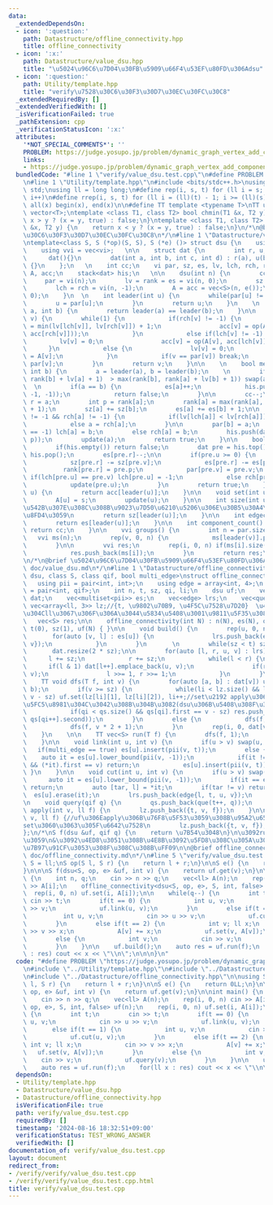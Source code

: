 ```yaml
---
data:
  _extendedDependsOn:
  - icon: ':question:'
    path: Datastructure/offline_connectivity.hpp
    title: offline_connectivity
  - icon: ':x:'
    path: Datastructure/value_dsu.hpp
    title: "\u5024\u96C6\u7D04\u30FB\u5909\u66F4\u53EF\u80FD\u306Adsu"
  - icon: ':question:'
    path: Utility/template.hpp
    title: "verify\u7528\u30C6\u30F3\u30D7\u30EC\u30FC\u30C8"
  _extendedRequiredBy: []
  _extendedVerifiedWith: []
  _isVerificationFailed: true
  _pathExtension: cpp
  _verificationStatusIcon: ':x:'
  attributes:
    '*NOT_SPECIAL_COMMENTS*': ''
    PROBLEM: https://judge.yosupo.jp/problem/dynamic_graph_vertex_add_component_sum
    links:
    - https://judge.yosupo.jp/problem/dynamic_graph_vertex_add_component_sum
  bundledCode: "#line 1 \"verify/value_dsu.test.cpp\"\n#define PROBLEM \"https://judge.yosupo.jp/problem/dynamic_graph_vertex_add_component_sum\"\
    \n#line 1 \"Utility/template.hpp\"\n#include <bits/stdc++.h>\nusing namespace\
    \ std;\nusing ll = long long;\n#define rep(i, s, t) for (ll i = s; i < (ll)(t);\
    \ i++)\n#define rrep(i, s, t) for (ll i = (ll)(t) - 1; i >= (ll)(s); i--)\n#define\
    \ all(x) begin(x), end(x)\n\n#define TT template <typename T>\nTT using vec =\
    \ vector<T>;\ntemplate <class T1, class T2> bool chmin(T1 &x, T2 y) {\n    return\
    \ x > y ? (x = y, true) : false;\n}\ntemplate <class T1, class T2> bool chmax(T1\
    \ &x, T2 y) {\n    return x < y ? (x = y, true) : false;\n}\n/*\n@brief verify\u7528\
    \u30C6\u30F3\u30D7\u30EC\u30FC\u30C8\n*/\n#line 1 \"Datastructure/value_dsu.hpp\"\
    \ntemplate<class S, S (*op)(S, S), S (*e) ()> struct dsu {\n    using vi = vec<int>;\n\
    \    using vvi = vec<vi>;   \n\n    struct dat {\n        int r, u, v, p;\n  \
    \      dat(){}\n        dat(int a, int b, int c, int d) : r(a), u(b), v(c), p(d)\
    \ {}\n    };\n   \n    int cc;\n    vi par, sz, es, lv, lch, rch, rank;\n    vec<S>\
    \ A, acc;\n    stack<dat> his;\n   \n\n    dsu(int n) {\n        cc = n;\n   \
    \     par = vi(n);\n        lv = rank = es = vi(n, 0);\n        sz = vi(n, 1);\n\
    \        lch = rch = vi(n, -1);\n        A = acc = vec<S>(n, e());\n        iota(all(par),\
    \ 0);\n    }\n  \n    int leader(int u) {\n        while(par[u] != u) {\n    \
    \        u = par[u];\n        }\n        return u;\n    }\n    \n    bool same(int\
    \ a, int b) {\n        return leader(a) == leader(b);\n    }\n\n    int update(int\
    \ v) {\n        while(1) {\n            if(rch[v] != -1) {\n                lv[v]\
    \ = min(lv[lch[v]], lv[rch[v]]) + 1;\n                acc[v] = op(A[v], op(acc[lch[v]],\
    \ acc[rch[v]]));\n            }\n            else if(lch[v] != -1) {\n       \
    \         lv[v] = 0;\n                acc[v] = op(A[v], acc[lch[v]]);\n      \
    \      }\n            else {\n                lv[v] = 0;\n                acc[v]\
    \ = A[v];\n            }\n            if(v == par[v]) break;\n            v =\
    \ par[v];\n        }\n        return v;\n    }\n\n    \n    bool merge(int a,\
    \ int b) {\n        a = leader(a), b = leader(b);\n    \n        if(max(rank[a],\
    \ rank[b] + lv[a] + 1)  > max(rank[b], rank[a] + lv[b] + 1)) swap(a, b);\n   \
    \  \n        if(a == b) {\n            es[a]++;\n            his.push(dat(a, -1,\
    \ -1, -1));\n            return false;\n        }\n\n        cc--;\n        int\
    \ r = a;\n        int p = rank[a];\n        rank[a] = max(rank[a], lv[a] + rank[b]\
    \ + 1);\n        sz[a] += sz[b];\n        es[a] += es[b] + 1;\n\n        while(lch[a]\
    \ != -1 && rch[a] != -1) {\n            if(lv[lch[a]] < lv[rch[a]]) a = lch[a];\n\
    \            else a = rch[a];\n        }\n\n        par[b] = a;\n        if(lch[a]\
    \ == -1) lch[a] = b;\n        else rch[a] = b;\n        his.push(dat(r, a, b,\
    \ p));\n        update(a);\n        return true;\n    }\n\n    bool undo () {\n\
    \        if(his.empty()) return false;\n        dat pre = his.top();\n       \
    \ his.pop();\n        es[pre.r]--;\n\n        if(pre.u >= 0) {\n            cc++;\n\
    \            sz[pre.r] -= sz[pre.v];\n            es[pre.r] -= es[pre.v];\n  \
    \          rank[pre.r] = pre.p;\n            par[pre.v] = pre.v;\n           \
    \ if(lch[pre.u] == pre.v) lch[pre.u] = -1;\n            else rch[pre.u] = -1;\n\
    \            update(pre.u);\n        }\n        return true;\n    }\n\n    S get(int\
    \ u) {\n        return acc[leader(u)];\n    }\n\n    void set(int u, S s) {\n\
    \        A[u] = s;\n        update(u);\n    }\n\n    int size(int u) {//u\u304C\
    \u542B\u307E\u308C\u308B\u9023\u7D50\u6210\u5206\u306E\u30B5\u30A4\u30BA\u3092\
    \u8FD4\u3059\n        return sz[leader(u)];\n    }\n\n    int edgecnt(int u) {\n\
    \        return es[leader(u)];\n    }\n\n    int component_count() {\n       \
    \ return cc;\n    }\n\n    vvi groups() {\n        int n = par.size();\n     \
    \   vvi ms(n);\n        rep(v, 0, n) {\n            ms[leader(v)].push_back(v);\n\
    \        }\n\n        vvi res;\n        rep(i, 0, n) if(ms[i].size() > 0) {\n\
    \            res.push_back(ms[i]);\n        }\n        return res;\n    }\n};\n\
    \n/*\n@brief \u5024\u96C6\u7D04\u30FB\u5909\u66F4\u53EF\u80FD\u306Adsu\n@docs\
    \ doc/value_dsu.md\n*/\n#line 1 \"Datastructure/offline_connectivity.hpp\"\ntemplate<class\
    \ dsu, class S, class qif, bool multi_edge>\nstruct offline_connectivity {\n \
    \   using pii = pair<int, int>;\n    using edge = array<int, 4>;\n    using que\
    \ = pair<int, qif>;\n    int n, t, sz, qi, li;\n    dsu uf;\n    vec<vec<pii>>\
    \ dat;\n    vec<multiset<pii>> es;\n    vec<edge> lrs;\n    vec<que> qs;\n   \
    \ vec<array<ll, 3>> lz;//{t, \u9802\u70B9, \u4F5C\u7528\u7D20}  \u4F5C\u7528\u7D20\
    \u304Cll\u3067\u306F\u306A\u3044\u5834\u5408\u3001\u9811\u5F35\u308B\u3002\n \
    \   vec<S> res;\n\n    offline_connectivity(int N) : n(N), es(N), qi(0), li(0),\
    \ t(0), sz(1), uf(N) { }\n\n    void build() {\n        rep(u, 0, n) {\n     \
    \       for(auto [v, l] : es[u]) {\n                lrs.push_back(edge{l, t, int(u),\
    \ v});\n            }\n        }\n       \n        while(sz < t) sz <<= 1;\n \
    \       dat.resize(2 * sz);\n\n        for(auto [l, r, u, v] : lrs) {\n      \
    \      l += sz;\n            r += sz;\n            while(l < r) {\n          \
    \      if(l & 1) dat[l++].emplace_back(u, v);\n                if(r & 1) dat[--r].emplace_back(u,\
    \ v);\n                l >>= 1, r >>= 1;\n            }\n        }\n    }\n\n\
    \    TT void dfs(T f, int v) {\n        for(auto [a, b] : dat[v]) uf.merge(a,\
    \ b);\n        if(v >= sz) {\n            while(li < lz.size() && lz[li][0] ==\
    \ v - sz) uf.set(lz[li][1], lz[li][2]), li++;//set\u2192 apply\u306B\u3059\u308B\
    \u5FC5\u8981\u304C\u3042\u308B\u304B\u3082(dsu\u306B\u5408\u308F\u305B\u308B)\n\
    \            if(qi < qs.size() && qs[qi].first == v - sz) res.push_back(f(uf,\
    \ qs[qi++].second));\n        }\n        else {\n            dfs(f, v * 2);\n\
    \            dfs(f, v * 2 + 1);\n        }\n        rep(i, 0, dat[v].size()) uf.undo();\n\
    \    }\n    \n\n    TT vec<S> run(T f) {\n        dfs(f, 1);\n        return res;\n\
    \    }\n\n    void link(int u, int v) {\n        if(u > v) swap(u, v);\n     \
    \   if(multi_edge == true) es[u].insert(pii(v, t));\n        else {\n        \
    \    auto it = es[u].lower_bound(pii(v, -1));\n            if(it != es[u].end()\
    \ && (*it).first == v) return;\n            es[u].insert(pii(v, t));\n       \
    \ }\n    }\n\n    void cut(int u, int v) {\n        if(u > v) swap(u, v);\n  \
    \      auto it = es[u].lower_bound(pii(v, -1));\n        if(it == es[u].end())\
    \ return;\n        auto [tar, l] = *it;\n        if(tar != v) return;\n      \
    \  es[u].erase(it);\n        lrs.push_back(edge{l, t, u, v});\n        \n    }\n\
    \n    void query(qif q) {\n        qs.push_back(que(t++, q));\n    }\n\n    void\
    \ apply(int v, ll f) {\n        lz.push_back({t, v, f});\n    }\n\n    void set(int\
    \ v, ll f) {//uf\u306Eapply\u306B\u76F8\u5F53\u3059\u308B\u95A2\u6570\u540D\u304C\
    set\u3060\u3063\u305F\u6642\u7528\n        lz.push_back({t, v, f});\n    }\n\n\
    };\n/*\nS f(dsu &uf, qif q) {\n    return \u7B54\u3048\n}\n\u3092run\u306B\u6E21\
    \u3059\n&\u3092\u4ED8\u3051\u308B\u4E8B\u3092\u5FD8\u308C\u305A\u306B\uFF08\u8A08\
    \u7B97\u91CF\u3053\u308F\u308C\u308B\uFF09\n\n@brief offline_connectivity\n@docs\
    \ doc/offline_connectivity.md\n*/\n#line 5 \"verify/value_dsu.test.cpp\"\n\nusing\
    \ S = ll;\nS op(S l, S r) {\n    return l + r;\n}\n\nS e() {\n    return 0LL;\n\
    }\n\n\nS f(dsu<S, op, e> &uf, int v) {\n    return uf.get(v);\n}\n\nint main()\
    \ {\n    int n, q;\n    cin >> n >> q;\n    vec<ll> A(n);\n    rep(i, 0, n) cin\
    \ >> A[i];\n    offline_connectivity<dsu<S, op, e>, S, int, false> uf(n);\n  \
    \  rep(i, 0, n) uf.set(i, A[i]);\n\n    while(q--) {\n        int t;\n       \
    \ cin >> t;\n        if(t == 0) {\n            int u, v;\n            cin >> u\
    \ >> v;\n            uf.link(u, v);\n        }\n        else if(t == 1) {\n  \
    \          int u, v;\n            cin >> u >> v;\n            uf.cut(u, v);\n\
    \        }\n        else if(t == 2) {\n            int v; ll x;\n            cin\
    \ >> v >> x;\n            A[v] += x;\n            uf.set(v, A[v]);\n        }\n\
    \        else {\n            int v;\n            cin >> v;\n            uf.query(v);\n\
    \        }\n    }\n\n    uf.build();\n    auto res = uf.run(f);\n    for(ll x\
    \ : res) cout << x << \"\\n\";\n\n\n}\n"
  code: "#define PROBLEM \"https://judge.yosupo.jp/problem/dynamic_graph_vertex_add_component_sum\"\
    \n#include \"../Utility/template.hpp\"\n#include \"../Datastructure/value_dsu.hpp\"\
    \n#include \"../Datastructure/offline_connectivity.hpp\"\n\nusing S = ll;\nS op(S\
    \ l, S r) {\n    return l + r;\n}\n\nS e() {\n    return 0LL;\n}\n\n\nS f(dsu<S,\
    \ op, e> &uf, int v) {\n    return uf.get(v);\n}\n\nint main() {\n    int n, q;\n\
    \    cin >> n >> q;\n    vec<ll> A(n);\n    rep(i, 0, n) cin >> A[i];\n    offline_connectivity<dsu<S,\
    \ op, e>, S, int, false> uf(n);\n    rep(i, 0, n) uf.set(i, A[i]);\n\n    while(q--)\
    \ {\n        int t;\n        cin >> t;\n        if(t == 0) {\n            int\
    \ u, v;\n            cin >> u >> v;\n            uf.link(u, v);\n        }\n \
    \       else if(t == 1) {\n            int u, v;\n            cin >> u >> v;\n\
    \            uf.cut(u, v);\n        }\n        else if(t == 2) {\n           \
    \ int v; ll x;\n            cin >> v >> x;\n            A[v] += x;\n         \
    \   uf.set(v, A[v]);\n        }\n        else {\n            int v;\n        \
    \    cin >> v;\n            uf.query(v);\n        }\n    }\n\n    uf.build();\n\
    \    auto res = uf.run(f);\n    for(ll x : res) cout << x << \"\\n\";\n\n\n}"
  dependsOn:
  - Utility/template.hpp
  - Datastructure/value_dsu.hpp
  - Datastructure/offline_connectivity.hpp
  isVerificationFile: true
  path: verify/value_dsu.test.cpp
  requiredBy: []
  timestamp: '2024-08-16 18:32:51+09:00'
  verificationStatus: TEST_WRONG_ANSWER
  verifiedWith: []
documentation_of: verify/value_dsu.test.cpp
layout: document
redirect_from:
- /verify/verify/value_dsu.test.cpp
- /verify/verify/value_dsu.test.cpp.html
title: verify/value_dsu.test.cpp
---
```

